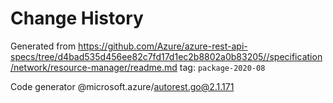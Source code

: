 # Change History
Generated from https://github.com/Azure/azure-rest-api-specs/tree/d4bad535d456ee82c7fd17d1ec2b8802a0b83205//specification/network/resource-manager/readme.md tag: `package-2020-08`

Code generator @microsoft.azure/autorest.go@2.1.171
